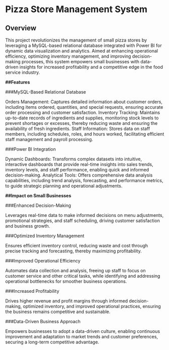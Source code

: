 # Pizza Store Management System

## **Overview**

This project revolutionizes the management of small pizza stores by leveraging a MySQL-based relational database integrated with Power BI for dynamic data visualization and analytics. Aimed at enhancing operational efficiency, optimizing inventory management, and improving decision-making processes, this system empowers small businesses with data-driven insights for increased profitability and a competitive edge in the food service industry.

**##Features**

###MySQL-Based Relational Database

Orders Management: Captures detailed information about customer orders, including items ordered, quantities, and special requests, ensuring accurate order processing and customer satisfaction.
Inventory Tracking: Maintains up-to-date records of ingredients and supplies, monitoring stock levels to prevent shortages or excesses, thereby reducing waste and ensuring the availability of fresh ingredients.
Staff Information: Stores data on staff members, including schedules, roles, and hours worked, facilitating efficient staff management and payroll processing.

###Power BI Integration

Dynamic Dashboards: Transforms complex datasets into intuitive, interactive dashboards that provide real-time insights into sales trends, inventory levels, and staff performance, enabling quick and informed decision-making.
Analytical Tools: Offers comprehensive data analysis capabilities, including trend analysis, forecasting, and performance metrics, to guide strategic planning and operational adjustments.

**##Impact on Small Businesses**

###Enhanced Decision-Making

Leverages real-time data to make informed decisions on menu adjustments, promotional strategies, and staff scheduling, driving customer satisfaction and business growth.

###Optimized Inventory Management

Ensures efficient inventory control, reducing waste and cost through precise tracking and forecasting, thereby maximizing profitability.

###Improved Operational Efficiency

Automates data collection and analysis, freeing up staff to focus on customer service and other critical tasks, while identifying and addressing operational bottlenecks for smoother business operations.

###Increased Profitability

Drives higher revenue and profit margins through informed decision-making, optimized inventory, and improved operational practices, ensuring the business remains competitive and sustainable.

###Data-Driven Business Approach

Empowers businesses to adopt a data-driven culture, enabling continuous improvement and adaptation to market trends and customer preferences, securing a long-term competitive advantage.

